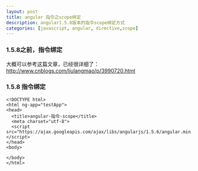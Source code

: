 ```yaml
---
layout: post
title: angular 指令之scope绑定
description: angular1.5.8版本的指令scope绑定方式
categories: [javascript, angular, directive,scope]
---
```


### 1.5.8之前，指令绑定

大概可以参考这篇文章，已经很详细了：http://www.cnblogs.com/liulangmao/p/3990720.html

### 1.5.8 指令绑定

```
<!DOCTYPE html>
<html ng-app="testApp">
<head>
  <title>angular-指令-scope</title>
  <meta charset="utf-8">
  <script src="https://ajax.googleapis.com/ajax/libs/angularjs/1.5.6/angular.min.js"></script>
</head>
<body>
  
</body>
</html>

```

